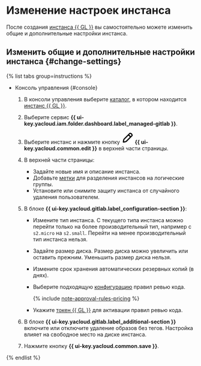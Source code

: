 # Изменение настроек инстанса

После создания [инстанса {{ GL }}](../../concepts/index.md#instance) вы самостоятельно можете изменить общие и дополнительные настройки инстанса.

## Изменить общие и дополнительные настройки инстанса {#change-settings}

{% list tabs group=instructions %}

- Консоль управления {#console}

  1. В консоли управления выберите [каталог](../../../resource-manager/concepts/resources-hierarchy.md#folder), в котором находится [инстанс {{ GL }}](../../concepts/index.md#instance).
  1. Выберите сервис **{{ ui-key.yacloud.iam.folder.dashboard.label_managed-gitlab }}**.
  1. Выберите инстанс и нажмите кнопку ![image](../../../_assets/console-icons/pencil.svg) **{{ ui-key.yacloud.common.edit }}** в верхней части страницы.
  1. В верхней части страницы:

      * Задайте новые имя и описание инстанса.
      * Добавьте [метки](../../../resource-manager/concepts/labels.md) для разделения инстансов на логические группы.
      * Установите или снимите защиту инстанса от случайного удаления пользователем.

  1. В блоке **{{ ui-key.yacloud.gitlab.label_configuration-section }}**:

      * Измените тип инстанса. С текущего типа инстанса можно перейти только на более производительный тип, например с `s2.micro` на `s2.small`. Перейти на менее производительный тип инстанса нельзя.
      * Задайте размер диска. Размер диска можно увеличить или оставить прежним. Уменьшить размер диска нельзя.
      * Измените срок хранения автоматических резервных копий (в днях).
      * Выберите подходящую [конфигурацию](../../concepts/approval-rules.md#packages) правил ревью кода.

          {% include [note-approval-rules-pricing](../../../_includes/managed-gitlab/note-approval-rules-pricing.md) %}

      * Укажите [токен {{ GL }}](../approval-rules.md#gitlab-token) для активации правил ревью кода.

  1. В блоке **{{ ui-key.yacloud.gitlab.label_additional-section }}** включите или отключите удаление образов без тегов. Настройка влияет на свободное место на диске инстанса.
  1. Нажмите кнопку **{{ ui-key.yacloud.common.save }}**.

{% endlist %}
